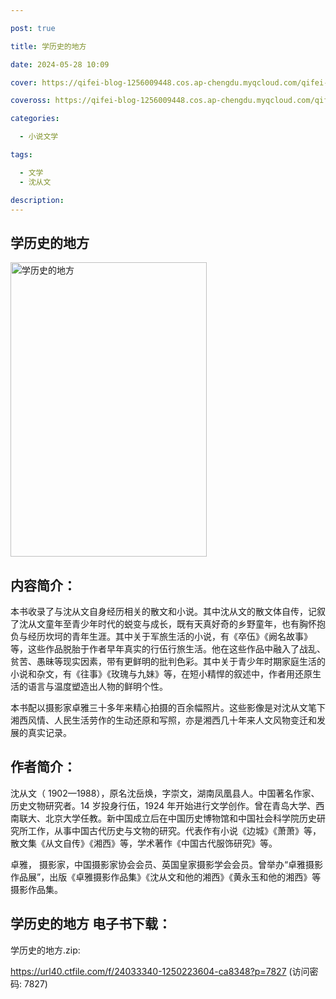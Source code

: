 ```yaml
---

post: true

title: 学历史的地方

date: 2024-05-28 10:09

cover: https://qifei-blog-1256009448.cos.ap-chengdu.myqcloud.com/qifei-blog/65f39a529f345e8d03ca0df5.jpg

coveross: https://qifei-blog-1256009448.cos.ap-chengdu.myqcloud.com/qifei-blog/65f39a529f345e8d03ca0df5.jpg

categories:

  - 小说文学

tags:

  - 文学
  - 沈从文

description:
---
```


## 学历史的地方
<img alt="学历史的地方 " class="aligncenter loaded" data-was-processed="true" decoding="async" fetchpriority="high" height="471" src="https://qifei-blog-1256009448.cos.ap-chengdu.myqcloud.com/qifei-blog/65f39a529f345e8d03ca0df5.jpg" style="cursor: zoom-in;" width="314"/>

## 内容简介：

本书收录了与沈从文自身经历相关的散文和小说。其中沈从文的散文体自传，记叙了沈从文童年至青少年时代的蜕变与成长，既有天真好奇的乡野童年，也有胸怀抱负与经历坎坷的青年生涯。其中关于军旅生活的小说，有《卒伍》《阙名故事》等，这些作品脱胎于作者早年真实的行伍行旅生活。他在这些作品中融入了战乱、贫苦、愚昧等现实因素，带有更鲜明的批判色彩。其中关于青少年时期家庭生活的小说和杂文，有《往事》《玫瑰与九妹》等，在短小精悍的叙述中，作者用还原生活的语言与温度塑造出人物的鲜明个性。

本书配以摄影家卓雅三十多年来精心拍摄的百余幅照片。这些影像是对沈从文笔下湘西风情、人民生活劳作的生动还原和写照，亦是湘西几十年来人文风物变迁和发展的真实记录。

## 作者简介：

沈从文（ 1902—1988），原名沈岳焕，字崇文，湖南凤凰县人。中国著名作家、历史文物研究者。14 岁投身行伍，1924 年开始进行文学创作。曾在青岛大学、西南联大、北京大学任教。新中国成立后在中国历史博物馆和中国社会科学院历史研究所工作，从事中国古代历史与文物的研究。代表作有小说《边城》《萧萧》等，散文集《从文自传》《湘西》等，学术著作《中国古代服饰研究》等。

卓雅， 摄影家，中国摄影家协会会员、英国皇家摄影学会会员。曾举办“卓雅摄影作品展”，出版《卓雅摄影作品集》《沈从文和他的湘西》《黄永玉和他的湘西》等摄影作品集。

## 学历史的地方 电子书下载：



学历史的地方.zip: 

https://url40.ctfile.com/f/24033340-1250223604-ca8348?p=7827 (访问密码: 7827)
